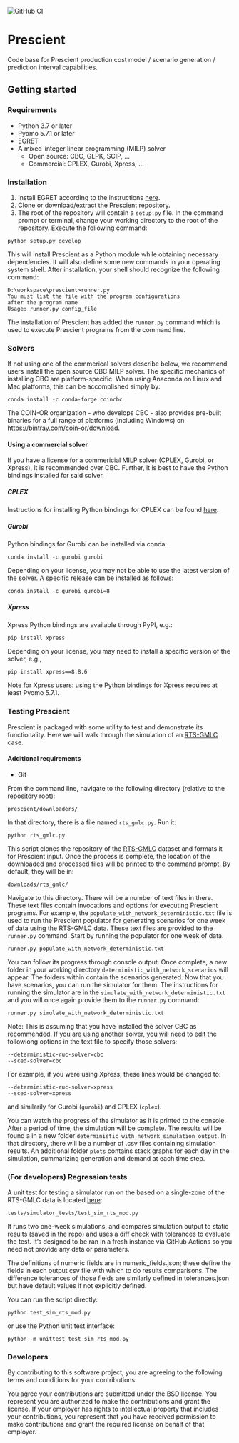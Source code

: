 ![GitHub CI](https://github.com/grid-parity-exchange/Prescient/workflows/GitHub%20CI/badge.svg?event=schedule)

# Prescient
Code base for Prescient production cost model / scenario generation / prediction interval capabilities.

## Getting started

### Requirements
* Python 3.7 or later
* Pyomo 5.7.1 or later
* EGRET
* A mixed-integer linear programming (MILP) solver
  * Open source: CBC, GLPK, SCIP, ...
  * Commercial: CPLEX, Gurobi, Xpress, ...

### Installation
1. Install EGRET according to the instructions [here](https://github.com/grid-parity-exchange/Egret/blob/master/README.md).
2. Clone or download/extract the Prescient repository.
3. The root of the repository will contain a `setup.py` file. In the command prompt or terminal, change your working directory to the root of the repository. Execute the following command:
```
python setup.py develop
```
This will install Prescient as a Python module while obtaining necessary dependencies. It will also define some new commands in your operating system shell. After installation, your shell should recognize the following command:

```
D:\workspace\prescient>runner.py
You must list the file with the program configurations
after the program name
Usage: runner.py config_file
```

The installation of Prescient has added the `runner.py` command which is used to execute Prescient programs from the command line.

### Solvers
If not using one of the commerical solvers describe below, we recommend users install the open source CBC MILP solver. The specific mechanics of installing CBC are platform-specific. When using Anaconda on Linux and Mac platforms, this can be accomplished simply by:

```
conda install -c conda-forge coincbc
```

The COIN-OR organization - who develops CBC - also provides pre-built binaries for a full range of platforms (including Windows) on https://bintray.com/coin-or/download.


#### Using a commercial solver
If you have a license for a commericial MILP solver (CPLEX, Gurobi, or Xpress), it is recommended over CBC. Further, it is best to have the Python bindings installed for said solver. 

##### CPLEX
Instructions for installing Python bindings for CPLEX can be found [here](https://www.ibm.com/support/knowledgecenter/en/SSSA5P_12.8.0/ilog.odms.cplex.help/CPLEX/GettingStarted/topics/set_up/Python_setup.html).


##### Gurobi
Python bindings for Gurobi can be installed via conda:
```
conda install -c gurobi gurobi
```
Depending on your license, you may not be able to use the latest version of the solver.
A specific release can be installed as follows:
```
conda install -c gurobi gurobi=8
```

##### Xpress
Xpress Python bindings are available through PyPI, e.g.:
```
pip install xpress
```
Depending on your license, you may need to install a specific version of the solver, e.g.,
```
pip install xpress==8.8.6
```
Note for Xpress users: using the Python bindings for Xpress requires at least Pyomo 5.7.1.


### Testing Prescient
Prescient is packaged with some utility to test and demonstrate its functionality. Here we will walk through the simulation of an [RTS-GMLC](https://github.com/GridMod/RTS-GMLC) case.

#### Additional requirements
* Git

From the command line, navigate to the following directory (relative to the repository root):

```
prescient/downloaders/
```

In that directory, there is a file named `rts_gmlc.py`. Run it:

```
python rts_gmlc.py
```

This script clones the repository of the [RTS-GMLC](https://github.com/GridMod/RTS-GMLC) dataset and formats it for Prescient input. Once the process is complete, the location of the downloaded and processed files will be printed to the command prompt. By default, they will be in:

```
downloads/rts_gmlc/
```

Navigate to this directory. There will be a number of text files in there. These text files contain invocations and options for executing Prescient programs. For example, the `populate_with_network_deterministic.txt` file is used to run the Prescient populator for generating scenarios for one week of data using the RTS-GMLC data. These text files are provided to the `runner.py` command. Start by running the populator for one week of data.

```
runner.py populate_with_network_deterministic.txt
```

You can follow its progress through console output. Once complete, a new folder in your working directory `deterministic_with_network_scenarios` will appear. The folders within contain the scenarios generated. Now that you have scenarios, you can run the simulator for them. The instructions for running the simulator are in the `simulate_with_network_deterministic.txt` and you will once again provide them to the `runner.py` command:

```
runner.py simulate_with_network_deterministic.txt
```

Note: This is assuming that you have installed the solver CBC as recommended. If you are using another solver, you will need to edit the followiong options in the text file to specify those solvers:

```
--deterministic-ruc-solver=cbc
--sced-solver=cbc
```

For example, if you were using Xpress, these lines would be changed to:
```
--deterministic-ruc-solver=xpress
--sced-solver=xpress
```
and similarily for Gurobi (`gurobi`) and CPLEX (`cplex`).

You can watch the progress of the simulator as it is printed to the console. After a period of time, the simulation will be complete. The results will be found a in a new folder `deterministic_with_network_simulation_output`. In that directory, there will be a number of .csv files containing simulation results. An additional folder `plots` contains stack graphs for each day in the simulation, summarizing generation and demand at each time step.

### (For developers) Regression tests
A unit test for testing a simulator run on the based on a single-zone of the RTS-GMLC data is located [here](https://github.com/grid-parity-exchange/prescient/blob/master/tests/simulator_tests/test_sim_rts_mod.py):

```
tests/simulator_tests/test_sim_rts_mod.py
```
It runs two one-week simulations, and compares simulation output to static results (saved in the repo) and uses a diff check with tolerances to evaluate the test. It’s designed to be ran in a fresh instance via GitHub Actions so you need not provide any data or parameters.

The definitions of numeric fields are in numeric_fields.json; these define the fields in each output csv file with which to do results comparisons. The difference tolerances of those fields are similarly defined in tolerances.json but have default values if not explicitly defined.

You can run the script directly:

```
python test_sim_rts_mod.py
```

or use the Python unit test interface:

```
python -m unittest test_sim_rts_mod.py
```

### Developers

By contributing to this software project, you are agreeing to the following terms and conditions for your contributions:

You agree your contributions are submitted under the BSD license.
You represent you are authorized to make the contributions and grant the license. If your employer has rights to intellectual property that includes your contributions, you represent that you have received permission to make contributions and grant the required license on behalf of that employer.

